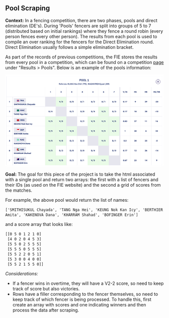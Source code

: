 ## Pool Scraping 

**Context:** In a fencing competition, there are two phases, pools and direct elimination (DE's). During 'Pools' fencers are split into groups of 5 to 7 (distributed based on initial rankings) where they fence a round robin (every person fences every other person). The results from each pool is used to compile an over ranking for the fencers for the Direct Elimination round. Direct Elimination usually follows a simple elimination bracket. 

As part of the records of previous competitions, the FIE stores the results from every pool in a competition, which can be found on a competition [page](https://fie.org/competitions/2020/771) under "Results > Pools". Below is an example of the pools information:

![Example Pool](pool_image.png)

**Goal:** The goal for this piece of the project is to take the html associated with a single pool and return two arrays: the first with a list of fencers and their IDs (as used on the FIE website) and the second a grid of scores from the matches. 

For example, the above pool would return the list of names:
```
['SMITHISUKUL Chayada', 'TANG Nga Hei', 'KEUNG Nok Kan Icy', 'BERTHIER Amita', 'KAKENOVA Dana', 'KHARRAM Shahad', 'BOFINGER Erin']
```
and a score array that looks like:
```
[[0 5 0 1 2 1 0]
 [4 0 2 0 4 5 3]
 [5 5 0 2 5 5 5]
 [5 5 5 0 5 5 5]
 [5 5 2 2 0 5 1]
 [5 3 0 0 4 0 0]
 [5 5 2 1 5 5 0]]
 ```

*Considerations:*
* If a fencer wins in overtime, they will have a V2-2 score, so need to keep track of score but also victories. 
* Rows have a filler corresponding to the fencer themselves, so need to keep track of which fencer is being processed. To handle this, first create an array with scores and one indicating winners and then process the data after scraping. 